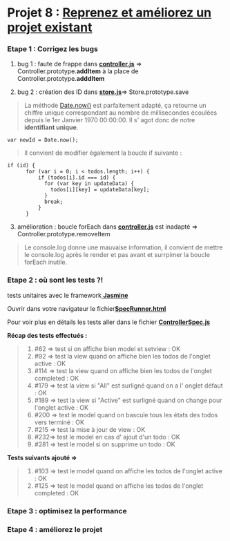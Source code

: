 # Projet 8 : [Reprenez et améliorez un projet existant](https://openclassrooms.com/projects/reprenez-et-ameliorez-un-projet-existant)


### Etape 1 : Corrigez les bugs

1. bug 1 : faute de frappe dans [__controller.js__](./js/controller.js) => Controller.prototype.__addItem__ à la place de Controller.prototype.__adddItem__

2. bug 2 : création des ID dans [__store.js__](./js/store.js)=> Store.prototype.save

> La méthode [Date.now()](https://developer.mozilla.org/fr/docs/Web/JavaScript/Reference/Objets_globaux/Date/now) est parfaitement adapté, ça retourne un chiffre unique correspondant au nombre de millisecondes écoulées depuis le 1er Janvier 1970 00:00:00. Il s' agot donc de notre __identifiant unique__.

    var newId = Date.now();
    
> Il convient de modifier également la boucle if suivante :

    if (id) {
          for (var i = 0; i < todos.length; i++) {
              if (todos[i].id === id) {
                for (var key in updateData) {
                  todos[i][key] = updateData[key];
                }
                break;
              }
          }

3. amélioration : boucle forEach dans [__controller.js__](./js/controller.js) est inadapté => Controller.prototype.removeItem

> Le console.log donne une mauvaise information, il convient de mettre le console.log après le render et pas avant et surrpimer la boucle forEach inutile.


### Etape 2 : où sont les tests ?!

tests unitaires avec le framework[ __Jasmine__](https://github.com/jasmine/)


Ouvrir dans votre navigateur le fichier[__SpecRunner.html__](./test/SpecRunner.html)

Pour voir plus en détails les tests aller dans le fichier [__ControllerSpec.js__](./test/ControllerSpec.js)

__Récap des tests effectués :__
> 1. #62 => test si on affiche bien model et setview : OK
> 2. #92 => test la view quand on affiche bien les todos de l'onglet active : OK
> 3. #114 => test la view quand on affiche bien les todos de l'onglet completed : OK
> 4. #179 => test la view si "All" est surligné quand on a l' onglet défaut : OK
> 5. #189 => test la view si "Active" est surligné quand on change pour l'onglet active : OK
> 6. #200 => test le model quand on bascule tous les états des todos vers terminé : OK
> 7. #215 => test la mise à jour de view : OK
> 8. #232=> test le model en cas d' ajout d'un todo : OK
> 9. #281 => test le model si on supprime un todo : OK

__Tests suivants ajouté =>__
> 1. #103 => test le model quand on affiche les todos de l'onglet active : OK
> 2. #125 => test le model quand on affiche les todos de l'onglet completed : OK


### Etape 3 : optimisez la performance



### Etape 4 : améliorez le projet


